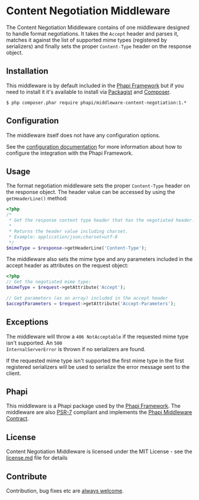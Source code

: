 # Content Negotiation Middleware
The Content Negotiation Middleware contains of one middleware designed to handle format negotiations. It takes the <code>Accept</code> header and parses it, matches it against the list of supported mime types (registered by serializers) and finally sets the proper <code>Content-Type</code> header on the response object.

## Installation
This middleware is by default included in the [Phapi Framework](https://github.com/phapi/phapi) but if you need to install it it's available to install via [Packagist](https://packagist.org) and [Composer](https://getcomposer.org).

```shell
$ php composer.phar require phapi/middleware-content-negotiation:1.*
```

## Configuration
The middleware itself does not have any configuration options.

See the [configuration documentation](http://phapi.github.io/started/configuration/) for more information about how to configure the integration with the Phapi Framework.

## Usage
The format negotiation middleware sets the proper <code>Content-Type</code> header on the response object. The header value can be accessed by using the <code>getHeaderLine()</code> method:

```php
<?php
/*
 * Get the response content type header that has the negotiated header.
 *
 * Returns the header value including charset.
 * Example: application/json;charset=utf-8
 */
$mimeType = $response->getHeaderLine('Content-Type');
```

The middleware also sets the mime type and any parameters included in the accept header as attributes on the request object:


```php
<?php
// Get the negotiated mime type:
$mimeType = $request->getAttribute('Accept');

// Get parameters (as an array) included in the accept header
$acceptParameters = $request->getAttribute('Accept-Parameters');
```

## Exceptions
The middleware will throw a <code>406 NotAcceptable</code> if the requested mime type isn't supported. An <code>500 InternalServerError</code> is thrown if no serializers are found.

If the requested mime type isn't supported the first mime type in the first registered serializers will be used to serialize the error message sent to the client.

## Phapi
This middleware is a Phapi package used by the [Phapi Framework](https://github.com/phapi/phapi). The middleware are also [PSR-7](https://github.com/php-fig/http-message) compliant and implements the [Phapi Middleware Contract](https://github.com/phapi/contract).

## License
Content Negotiation Middleware is licensed under the MIT License - see the [license.md](https://github.com/phapi/middleware-content-negotiation/blob/master/license.md) file for details

## Contribute
Contribution, bug fixes etc are [always welcome](https://github.com/phapi/middleware-content-negotiation/issues/new).

